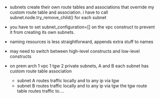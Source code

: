 - subnets create their own route tables and associations that override
  my custom route table and association. i have to call subnet.node.try_remove_child() for each subnet
- you have to set subnet_configuration=[] on the vpc construct to prevent it
  from creating its own subnets.
- naming resources is less straightforward, appends extra stuff to names
- may need to switch between high-level constructs and low-level constructs

- on prem arch
1 vpc
1 tgw
2 private subnets, A and B
each subnet has custom route table association
  - subnet A routes traffic locally and to any ip via tgw
  - subnet B routes traffic locally and to any ip via tgw
the tgw route table routes traffic to....